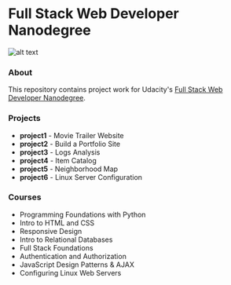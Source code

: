 # Full Stack Web Developer Nanodegree

![alt text](https://github.com/basmaashouur/full-stack-udacity/blob/master/certificate.jpg)

### About
This repository contains project work for Udacity's [Full Stack Web Developer Nanodegree](https://www.udacity.com/course/nd004).

### Projects
- **project1** - Movie Trailer Website
- **project2** - Build a Portfolio Site
- **project3** - Logs Analysis
- **project4** - Item Catalog
- **project5** - Neighborhood Map
- **project6** - Linux Server Configuration 


### Courses
- Programming Foundations with Python
- Intro to HTML and CSS
- Responsive Design
- Intro to Relational Databases
- Full Stack Foundations
- Authentication and Authorization
- JavaScript Design Patterns & AJAX
- Configuring Linux Web Servers
